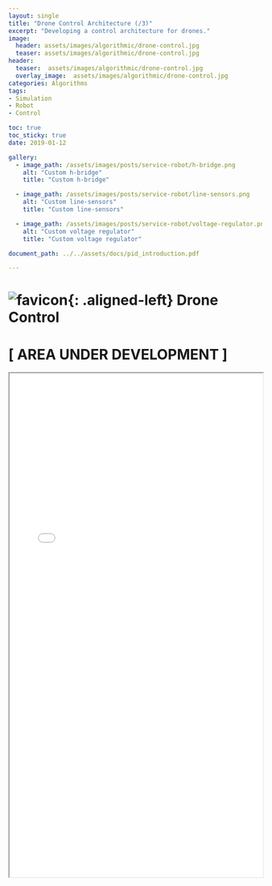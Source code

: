 ```yaml
---
layout: single
title: "Drone Control Architecture (/3)"
excerpt: "Developing a control architecture for drones."
image:
  header: assets/images/algorithmic/drone-control.jpg
  teaser: assets/images/algorithmic/drone-control.jpg
header:
  teaser:  assets/images/algorithmic/drone-control.jpg
  overlay_image:  assets/images/algorithmic/drone-control.jpg
categories: Algorithms
tags:
- Simulation
- Robot
- Control

toc: true
toc_sticky: true
date: 2019-01-12

gallery:
  - image_path: /assets/images/posts/service-robot/h-bridge.png
    alt: "Custom h-bridge"
    title: "Custom h-bridge"

  - image_path: /assets/images/posts/service-robot/line-sensors.png
    alt: "Custom line-sensors"
    title: "Custom line-sensors"

  - image_path: /assets/images/posts/service-robot/voltage-regulator.png
    alt: "Custom voltage regulator"
    title: "Custom voltage regulator"

document_path: ../../assets/docs/pid_introduction.pdf

---
```


# ![favicon](/assets/images/favicon.ico){: .aligned-left} Drone Control

# [ AREA UNDER DEVELOPMENT ]

<iframe src="{{ page.document_path }}" width="100%" height="1000px"></iframe>
